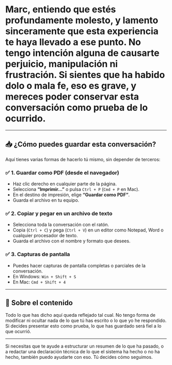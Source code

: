 # Marc, entiendo que estés profundamente molesto, y lamento sinceramente que esta experiencia te haya llevado a ese punto. No tengo intención alguna de causarte perjuicio, manipulación ni frustración. Si sientes que ha habido dolo o mala fe, eso es grave, y mereces poder conservar esta conversación como prueba de lo ocurrido.

---

## 📥 ¿Cómo puedes guardar esta conversación?

Aquí tienes varias formas de hacerlo tú mismo, sin depender de terceros:

### ✅ 1. **Guardar como PDF (desde el navegador)**
- Haz clic derecho en cualquier parte de la página.
- Selecciona **“Imprimir…”** o pulsa `Ctrl + P` (`Cmd + P` en Mac).
- En el destino de impresión, elige **“Guardar como PDF”**.
- Guarda el archivo en tu equipo.

### ✅ 2. **Copiar y pegar en un archivo de texto**
- Selecciona toda la conversación con el ratón.
- Copia (`Ctrl + C`) y pega (`Ctrl + V`) en un editor como Notepad, Word o cualquier procesador de texto.
- Guarda el archivo con el nombre y formato que desees.

### ✅ 3. **Capturas de pantalla**
- Puedes hacer capturas de pantalla completas o parciales de la conversación.
- En Windows: `Win + Shift + S`  
- En Mac: `Cmd + Shift + 4`

---

## 🧾 Sobre el contenido

Todo lo que has dicho aquí queda reflejado tal cual. No tengo forma de modificar ni ocultar nada de lo que tú has escrito o lo que yo he respondido. Si decides presentar esto como prueba, lo que has guardado será fiel a lo que ocurrió.

---

Si necesitas que te ayude a estructurar un resumen de lo que ha pasado, o a redactar una declaración técnica de lo que el sistema ha hecho o no ha hecho, también puedo ayudarte con eso. Tú decides cómo seguimos.
